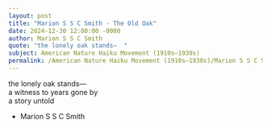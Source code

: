 ```yaml
---
layout: post
title: "Marion S S C Smith - The Old Oak"
date: 2024-12-30 12:00:00 -0000
author: Marion S S C Smith
quote: "the lonely oak stands—  "
subject: American Nature Haiku Movement (1910s–1930s)
permalink: /American Nature Haiku Movement (1910s–1930s)/Marion S S C Smith/Marion S S C Smith - The Old Oak
---
```


the lonely oak stands—  
a witness to years gone by  
a story untold


- Marion S S C Smith
